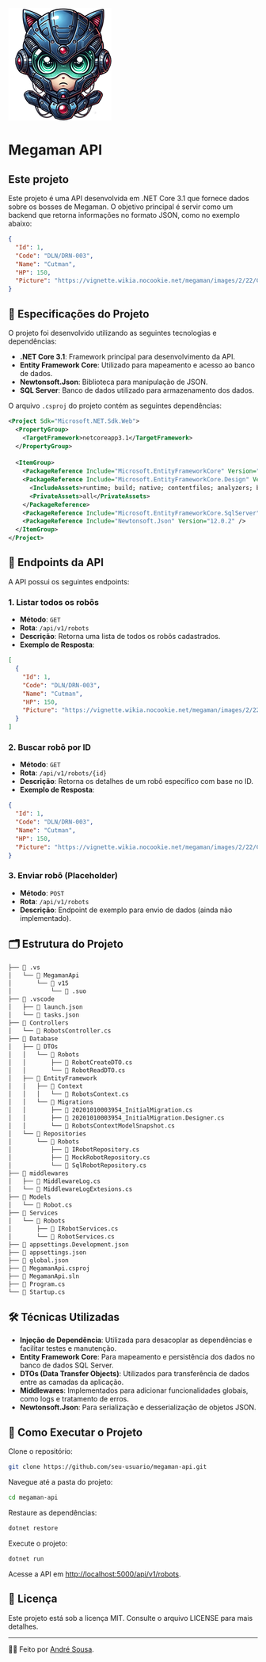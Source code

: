 ![Imagem do Megaman](./_docs/assets/iconAndreSousa3.png)

# Megaman API

## Este projeto

Este projeto é uma API desenvolvida em .NET Core 3.1 que fornece dados sobre os bosses de Megaman. O objetivo principal é servir como um backend que retorna informações no formato JSON, como no exemplo abaixo:

```json
{
  "Id": 1,
  "Code": "DLN/DRN-003",
  "Name": "Cutman",
  "HP": 150,
  "Picture": "https://vignette.wikia.nocookie.net/megaman/images/2/22/Cutman.png"
}
```

## 👋 Especificações do Projeto

O projeto foi desenvolvido utilizando as seguintes tecnologias e dependências:

- **.NET Core 3.1**: Framework principal para desenvolvimento da API.
- **Entity Framework Core**: Utilizado para mapeamento e acesso ao banco de dados.
- **Newtonsoft.Json**: Biblioteca para manipulação de JSON.
- **SQL Server**: Banco de dados utilizado para armazenamento dos dados.

O arquivo `.csproj` do projeto contém as seguintes dependências:

```xml
<Project Sdk="Microsoft.NET.Sdk.Web">
  <PropertyGroup>
    <TargetFramework>netcoreapp3.1</TargetFramework>
  </PropertyGroup>

  <ItemGroup>
    <PackageReference Include="Microsoft.EntityFrameworkCore" Version="3.1.8" />
    <PackageReference Include="Microsoft.EntityFrameworkCore.Design" Version="3.1.8">
      <IncludeAssets>runtime; build; native; contentfiles; analyzers; buildtransitive</IncludeAssets>
      <PrivateAssets>all</PrivateAssets>
    </PackageReference>
    <PackageReference Include="Microsoft.EntityFrameworkCore.SqlServer" Version="3.1.8" />
    <PackageReference Include="Newtonsoft.Json" Version="12.0.2" />
  </ItemGroup>
</Project>
```

## 🚀 Endpoints da API

A API possui os seguintes endpoints:

### 1. Listar todos os robôs

- **Método**: `GET`
- **Rota**: `/api/v1/robots`
- **Descrição**: Retorna uma lista de todos os robôs cadastrados.
- **Exemplo de Resposta**:

```json
[
  {
    "Id": 1,
    "Code": "DLN/DRN-003",
    "Name": "Cutman",
    "HP": 150,
    "Picture": "https://vignette.wikia.nocookie.net/megaman/images/2/22/Cutman.png"
  }
]
```

### 2. Buscar robô por ID

- **Método**: `GET`
- **Rota**: `/api/v1/robots/{id}`
- **Descrição**: Retorna os detalhes de um robô específico com base no ID.
- **Exemplo de Resposta**:

```json
{
  "Id": 1,
  "Code": "DLN/DRN-003",
  "Name": "Cutman",
  "HP": 150,
  "Picture": "https://vignette.wikia.nocookie.net/megaman/images/2/22/Cutman.png"
}
```

### 3. Enviar robô (Placeholder)

- **Método**: `POST`
- **Rota**: `/api/v1/robots`
- **Descrição**: Endpoint de exemplo para envio de dados (ainda não implementado).

## 🗂 Estrutura do Projeto

```
├── 📂 .vs
│   └── 📂 MegamanApi
│       └── 📂 v15
│           └── 📄 .suo
├── 📂 .vscode
│   ├── 📄 launch.json
│   └── 📄 tasks.json
├── 📂 Controllers
│   └── 📄 RobotsController.cs
├── 📂 Database
│   ├── 📂 DTOs
│   │   └── 📂 Robots
│   │       ├── 📄 RobotCreateDTO.cs
│   │       └── 📄 RobotReadDTO.cs
│   ├── 📂 EntityFramework
│   │   ├── 📂 Context
│   │   │   └── 📄 RobotsContext.cs
│   │   └── 📂 Migrations
│   │       ├── 📄 20201010003954_InitialMigration.cs
│   │       ├── 📄 20201010003954_InitialMigration.Designer.cs
│   │       └── 📄 RobotsContextModelSnapshot.cs
│   └── 📂 Repositories
│       └── 📂 Robots
│           ├── 📄 IRobotRepository.cs
│           ├── 📄 MockRobotRepository.cs
│           └── 📄 SqlRobotRepository.cs
├── 📂 middlewares
│   ├── 📄 MiddlewareLog.cs
│   └── 📄 MiddlewareLogExtesions.cs
├── 📂 Models
│   └── 📄 Robot.cs
├── 📂 Services
│   └── 📂 Robots
│       ├── 📄 IRobotServices.cs
│       └── 📄 RobotServices.cs
├── 📄 appsettings.Development.json
├── 📄 appsettings.json
├── 📄 global.json
├── 📄 MegamanApi.csproj
├── 📄 MegamanApi.sln
├── 📄 Program.cs
└── 📄 Startup.cs
```

## 🛠 Técnicas Utilizadas

- **Injeção de Dependência**: Utilizada para desacoplar as dependências e facilitar testes e manutenção.
- **Entity Framework Core**: Para mapeamento e persistência dos dados no banco de dados SQL Server.
- **DTOs (Data Transfer Objects)**: Utilizados para transferência de dados entre as camadas da aplicação.
- **Middlewares**: Implementados para adicionar funcionalidades globais, como logs e tratamento de erros.
- **Newtonsoft.Json**: Para serialização e desserialização de objetos JSON.

## 📝 Como Executar o Projeto

Clone o repositório:

```bash
git clone https://github.com/seu-usuario/megaman-api.git
```

Navegue até a pasta do projeto:

```bash
cd megaman-api
```

Restaure as dependências:

```bash
dotnet restore
```

Execute o projeto:

```bash
dotnet run
```

Acesse a API em [http://localhost:5000/api/v1/robots](http://localhost:5000/api/v1/robots).

## 📄 Licença

Este projeto está sob a licença MIT. Consulte o arquivo LICENSE para mais detalhes.

---

👨‍💻 Feito por [André Sousa](https://github.com/andrelssousa).
